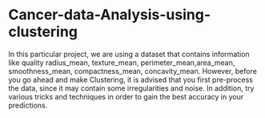 # Cancer-data-Analysis-using-clustering
In this particular project, we are using a dataset that contains information like 
quality radius_mean, texture_mean, perimeter_mean,area_mean,
smoothness_mean, compactness_mean, concavity_mean.
However, before you go ahead and make Clustering, it is advised that you first 
pre-process the data, since it may contain some irregularities and noise. 
In addition, try various tricks and techniques in order to gain the best accuracy 
in your predictions.
